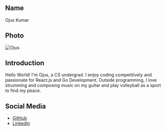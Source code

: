 ## Name
Ojus Kumar

## Photo
![Ojus](https://i.postimg.cc/9Ffpxj3h/pit2.jpg)

## Introduction
Hello World! I'm Ojus, a CS undergrad. I enjoy coding competitively and passionate for React.js and Go Development.
Outside programming, I love strumming and composing music on my guitar and play volleyball as a sport to find my peace.

## Social Media
- [GitHub](https://github.com/ojuss)
- [LinkedIn](https://linkedin.com/in/ojuss)